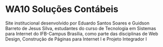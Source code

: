 # WA10 Soluções Contábeis

Site institucional desenvolvido por Eduardo Santos Soares e Guidson Barreto de Jesus Silva, estudantes do curso de Tecnologia em Sistemas para Internet do IFB-Campus Brasília, como parte das disciplinas de Web Design, Construção de Páginas para Internet I e Projeto Integrador I
